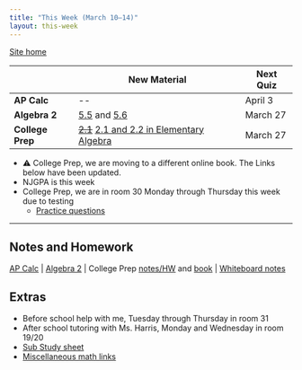 ```yaml
---
title: "This Week (March 10–14)"
layout: this-week
---
```


[Site home](./)

|                  | New Material                                                                                                                  | Next Quiz |
| ---------------- | ----------------------------------------------------------------------------------------------------------------------------- | --------- |
| **AP Calc**      | --                                                                                                                            | April 3   |
| **Algebra 2**    | [5.5](./envision-algebra-2/5-5-function-operations.md) and [5.6](./envision-algebra-2/5-6-inverse-relations-and-functions.md) | March 27  |
| **College Prep** | ~~[2.1](./openstax-college-algebra-2e/2-1-the-rectangular-coordinate-systems-and-graphs.md)~~ [2.1 and 2.2 in Elementary Algebra](./openstax-elementary-algebra-2e/2-1-2-2-solving-equations-using-the-properties-of-equality.md)                                                                                                                           | March 27  |

- ⚠ College Prep, we are moving to a different online book. The Links below have been updated.
- NJGPA is this week
- College Prep, we are in room 30 Monday through Thursday this week due to testing
  - [Practice questions](https://nj.mypearsonsupport.com/practice-tests/)

---

## Notes and Homework

[AP Calc](./calc-for-ap-larson/) \| [Algebra 2](./envision-algebra-2/) \| College Prep [notes/HW](./openstax-elementary-algebra-2e/) and [book](https://openstax.org/books/elementary-algebra-2e/pages/2-introduction) \| [Whiteboard notes](https://1drv.ms/o/c/c4097c61e06a2b97/EpojsyS4IFdOp0qZoDZdHikBZAinLWQ3ncbWjBZVKo0vtQ?e=5egVmL)

## Extras

- Before school help with me, Tuesday through Thursday in room 31
- After school tutoring with Ms. Harris, Monday and Wednesday in room 19/20
- [Sub Study sheet](https://docs.google.com/spreadsheets/d/1cOCYZAF-hvZ42TtM_6EWiE3OjpTO7w4Vou7y87UMICU/edit?pli=1&gid=0#gid=0)
- [Miscellaneous math links](./misc/math-links.md)
